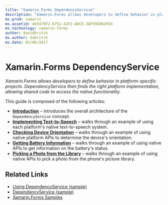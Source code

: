 ```yaml
---
title: "Xamarin.Forms DependencyService"
description: "Xamarin.Forms allows developers to define behavior in platform-specific projects. DependencyService then finds the right platform implementation, allowing shared code to access the native functionality."
ms.prod: xamarin
ms.assetid: 403479F2-6751-41F2-ADCE-3AF595062FE4
ms.technology: xamarin-forms
author: davidbritch
ms.author: dabritch
ms.date: 03/06/2017
---
```


# Xamarin.Forms DependencyService

_Xamarin.Forms allows developers to define behavior in platform-specific projects. DependencyService then finds the right platform implementation, allowing shared code to access the native functionality._

This guide is composed of the following articles:

- **[Introduction](introduction.md)** &ndash; introduces the overall architecture of the `DependencyService` concept.
- **[Implementing Text-to-Speech](text-to-speech.md)** &ndash; walks through an example of using each platform's native text-to-speech system.
- **[Checking Device Orientation](device-orientation.md)** &ndash; walks through an example of using native platform APIs to determine the device's orientation.
- **[Getting Battery Information](battery-info.md)** &ndash; walks through an example of using native APIs to get information on the battery's status.
- **[Picking a Photo from the Library](photo-picker.md)** &ndash; walks through an example of using native APIs to pick a photo from the phone's picture library.


## Related Links

- [Using DependencyService (sample)](https://developer.xamarin.com/samples/UsingDependencyService)
- [DependencyService (sample)](https://developer.xamarin.com/samples/xamarin-forms/DependencyService/DependencyServiceSample)
- [Xamarin.Forms Samples](https://github.com/xamarin/xamarin-forms-samples)
